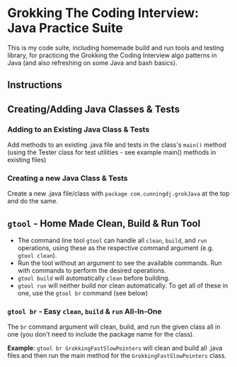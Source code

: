# Grokking The Coding Interview: Java Practice Suite
This is my code suite, including homemade build and run tools and testing library, for practicing the Grokking the Coding Interview algo patterns in Java (and also refreshing on some Java and bash basics).

## Instructions
## Creating/Adding Java Classes & Tests
### Adding to an Existing Java Class & Tests
Add methods to an existing .java file and tests in the class's `main()` method (using the Tester class for test utilities - see example main() methods in existing files)

### Creating a new Java Class & Tests
Create a new .java file/class with `package com.cunningdj.grokJava` at the top and do the same.


## `gtool` - Home Made Clean, Build & Run Tool
* The command line tool `gtool` can handle all `clean`, `build`, and `run` operations, using these as the respective command argument (e.g. `gtool clean`).
* Run the tool without an argument to see the available commands.  Run with commands to perform the desired operations.
* `gtool build` will automatically `clean` before building.
* `gtool run` will neither build nor clean automatically.  To get all of these in one, use the `gtool br` command (see below)

### `gtool br` - Easy `clean`, `build` & `run` All-In-One
The `br` command argument will clean, build, and run the given class all in one (you don't need to include the package name for the class).

**Example**:  `gtool br GrokkingFastSlowPointers` will clean and build all .java files and then run the main method for the `GrokkingFastSlowPointers` class.
